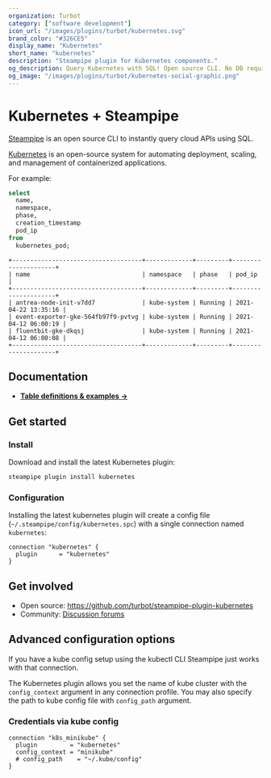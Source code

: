 ```yaml
---
organization: Turbot
category: ["software development"]
icon_url: "/images/plugins/turbot/kubernetes.svg"
brand_color: "#326CE5"
display_name: "Kubernetes"
short_name: "kubernetes"
description: "Steampipe plugin for Kubernetes components."
og_description: Query Kubernetes with SQL! Open source CLI. No DB required.
og_image: "/images/plugins/turbot/kubernetes-social-graphic.png"
---
```


# Kubernetes + Steampipe

[Steampipe](https://steampipe.io) is an open source CLI to instantly query cloud APIs using SQL.

[Kubernetes](https://kubernetes.io) is an open-source system for automating deployment, scaling, and management of containerized applications.

For example:

```sql
select
  name,
  namespace,
  phase,
  creation_timestamp
  pod_ip
from
  kubernetes_pod;
```

```
+------------------------------------+-------------+---------+---------------------+
| name                               | namespace   | phase   | pod_ip              |
+------------------------------------+-------------+---------+---------------------+
| antrea-node-init-v7dd7             | kube-system | Running | 2021-04-22 13:35:16 |
| event-exporter-gke-564fb97f9-pvtvg | kube-system | Running | 2021-04-12 06:00:19 |
| fluentbit-gke-dkqsj                | kube-system | Running | 2021-04-12 06:00:08 |
+------------------------------------+-------------+---------+---------------------+
```

## Documentation

- **[Table definitions & examples →](/plugins/turbot/kubernetes/tables)**

## Get started

### Install

Download and install the latest Kubernetes plugin:

```bash
steampipe plugin install kubernetes
```

### Configuration

Installing the latest kubernetes plugin will create a config file (`~/.steampipe/config/kubernetes.spc`) with a single connection named `kubernetes`:

```hcl
connection "kubernetes" {
  plugin      = "kubernetes"
}
```

## Get involved

- Open source: https://github.com/turbot/steampipe-plugin-kubernetes
- Community: [Discussion forums](https://github.com/turbot/steampipe/discussions)

## Advanced configuration options

If you have a kube config setup using the kubectl CLI Steampipe just works with that connection.

The Kubernetes plugin allows you set the name of kube cluster with the `config_context` argument in any connection profile. You may also specify the path to kube config file with `config_path` argument.

### Credentials via kube config

```hcl
connection "k8s_minikube" {
  plugin         = "kubernetes"
  config_context = "minikube"
  # config_path    = "~/.kube/config"
}
```
